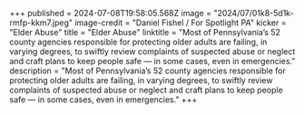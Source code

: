 +++
published = 2024-07-08T19:58:05.568Z
image = "2024/07/01k8-5d1k-rmfp-kkm7.jpeg"
image-credit = "Daniel Fishel / For Spotlight PA"
kicker = "Elder Abuse"
title = "Elder Abuse"
linktitle = "Most of Pennsylvania’s 52 county agencies responsible for protecting older adults are failing, in varying degrees, to swiftly review complaints of suspected abuse or neglect and craft plans to keep people safe — in some cases, even in emergencies."
description = "Most of Pennsylvania’s 52 county agencies responsible for protecting older adults are failing, in varying degrees, to swiftly review complaints of suspected abuse or neglect and craft plans to keep people safe — in some cases, even in emergencies."
+++
